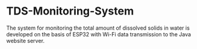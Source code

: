 # TDS-Monitoring-System
The system for monitoring the total amount of dissolved solids in water is developed on the basis of ESP32 with Wi-Fi data transmission to the Java website server.
